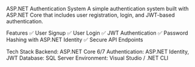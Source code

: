 ASP.NET Authentication System
A simple authentication system built with ASP.NET Core that includes user registration, login, and JWT-based authentication.

Features
✅ User Signup
✅ User Login
✅ JWT Authentication
✅ Password Hashing with ASP.NET Identity
✅ Secure API Endpoints

Tech Stack
Backend: ASP.NET Core 6/7
Authentication: ASP.NET Identity, JWT
Database: SQL Server
Environment: Visual Studio / .NET CLI
